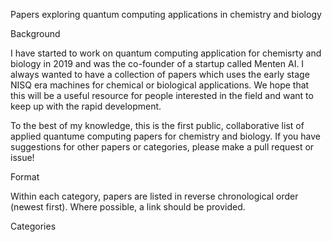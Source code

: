 Papers exploring quantum computing applications in chemistry and biology

Background

I have started to work on quantum computing application for chemisrty and biology in 2019 and was the co-founder of a startup called Menten AI. I always wanted to have a collection of papers which uses the early stage NISQ era machines for chemical or biological applications. We hope that this will be a useful resource for people interested in the field and want to keep up with the rapid development.

To the best of my knowledge, this is the first public, collaborative list of applied quantume computing papers for chemistry and biology. If you have suggestions for other papers or categories, please make a pull request or issue!

Format

Within each category, papers are listed in reverse chronological order (newest first). Where possible, a link should be provided.

Categories

